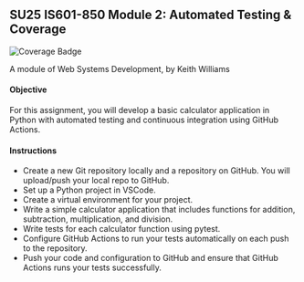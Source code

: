 ## SU25 IS601-850 Module 2: Automated Testing & Coverage
![Coverage Badge](https://github.com/lcphutchinson/is601_3/actions/workflowsci.yml/badge.svg)

A module of Web Systems Development, by Keith Williams

#### Objective

For this assignment, you will develop a basic calculator application in Python with automated testing and continuous integration using GitHub Actions.

#### Instructions

+ Create a new Git repository locally and a repository on GitHub. You will upload/push your local repo to GitHub.
+ Set up a Python project in VSCode.
+ Create a virtual environment for your project.
+ Write a simple calculator application that includes functions for addition, subtraction, multiplication, and division.
+ Write tests for each calculator function using pytest.
+ Configure GitHub Actions to run your tests automatically on each push to the repository.
+ Push your code and configuration to GitHub and ensure that GitHub Actions runs your tests successfully.
